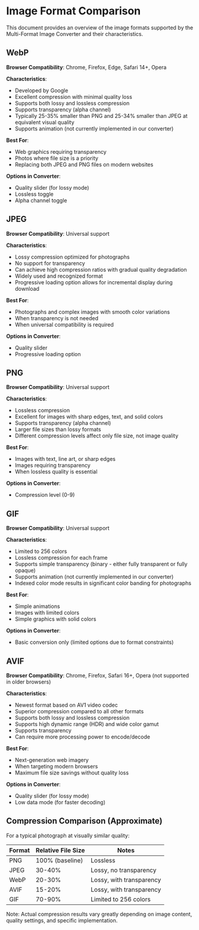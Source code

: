 # Image Format Comparison

This document provides an overview of the image formats supported by the Multi-Format Image Converter and their characteristics.

## WebP

**Browser Compatibility**: Chrome, Firefox, Edge, Safari 14+, Opera

**Characteristics**:
- Developed by Google
- Excellent compression with minimal quality loss
- Supports both lossy and lossless compression
- Supports transparency (alpha channel)
- Typically 25-35% smaller than PNG and 25-34% smaller than JPEG at equivalent visual quality
- Supports animation (not currently implemented in our converter)

**Best For**:
- Web graphics requiring transparency
- Photos where file size is a priority
- Replacing both JPEG and PNG files on modern websites

**Options in Converter**:
- Quality slider (for lossy mode)
- Lossless toggle
- Alpha channel toggle

## JPEG

**Browser Compatibility**: Universal support

**Characteristics**:
- Lossy compression optimized for photographs
- No support for transparency
- Can achieve high compression ratios with gradual quality degradation
- Widely used and recognized format
- Progressive loading option allows for incremental display during download

**Best For**:
- Photographs and complex images with smooth color variations
- When transparency is not needed
- When universal compatibility is required

**Options in Converter**:
- Quality slider
- Progressive loading option

## PNG

**Browser Compatibility**: Universal support

**Characteristics**:
- Lossless compression
- Excellent for images with sharp edges, text, and solid colors
- Supports transparency (alpha channel)
- Larger file sizes than lossy formats
- Different compression levels affect only file size, not image quality

**Best For**:
- Images with text, line art, or sharp edges
- Images requiring transparency
- When lossless quality is essential

**Options in Converter**:
- Compression level (0-9)

## GIF

**Browser Compatibility**: Universal support

**Characteristics**:
- Limited to 256 colors
- Lossless compression for each frame
- Supports simple transparency (binary - either fully transparent or fully opaque)
- Supports animation (not currently implemented in our converter)
- Indexed color mode results in significant color banding for photographs

**Best For**:
- Simple animations
- Images with limited colors
- Simple graphics with solid colors

**Options in Converter**:
- Basic conversion only (limited options due to format constraints)

## AVIF

**Browser Compatibility**: Chrome, Firefox, Safari 16+, Opera (not supported in older browsers)

**Characteristics**:
- Newest format based on AV1 video codec
- Superior compression compared to all other formats
- Supports both lossy and lossless compression
- Supports high dynamic range (HDR) and wide color gamut
- Supports transparency
- Can require more processing power to encode/decode

**Best For**:
- Next-generation web imagery
- When targeting modern browsers
- Maximum file size savings without quality loss

**Options in Converter**:
- Quality slider (for lossy mode)
- Low data mode (for faster decoding)

## Compression Comparison (Approximate)

For a typical photograph at visually similar quality:

| Format | Relative File Size | Notes |
|--------|-------------------|-------|
| PNG    | 100% (baseline)   | Lossless |
| JPEG   | 30-40%            | Lossy, no transparency |
| WebP   | 20-30%            | Lossy, with transparency |
| AVIF   | 15-20%            | Lossy, with transparency |
| GIF    | 70-90%            | Limited to 256 colors |

Note: Actual compression results vary greatly depending on image content, quality settings, and specific implementation. 